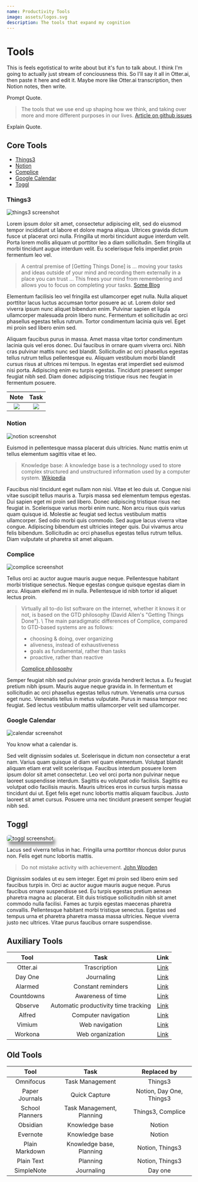 ```yaml
---
name: Productivity Tools
image: assets/logos.svg
description: The tools that expand my cognition
---
```


<!-- <details><summary>SUMMARY</summary>
CONTENT
</details> -->

<!-- https://www.nytimes.com/column/rabbit-hole -->

# Tools

This is feels egotistical to write about but it's fun to talk about. I think I'm going to actually just stream of conciousness this. So I'll say it all in Otter.ai, then paste it here and edit it. Maybe more like Otter.ai transcription, then Notion notes, then write.

Prompt Quote.

> The tools that we use end up shaping how we think, and taking over more and more different purposes in our lives. [Article on github issues](https://blog.placemark.io/2021/07/19/issues-only-management.html)

Explain Quote.

## Core Tools

- [Things3](#Things3)
- [Notion](#Notion)
- [Complice](#Complice)
- [Google Calendar](#GoogleCalendar)
- [Toggl](#Toggl)

### Things3 <a id="Things3"></a>

![things3 screenshot](../../assets/things3screenshot.png)

Lorem ipsum dolor sit amet, consectetur adipiscing elit, sed do eiusmod tempor incididunt ut labore et dolore magna aliqua. Ultrices gravida dictum fusce ut placerat orci nulla. Fringilla ut morbi tincidunt augue interdum velit. Porta lorem mollis aliquam ut porttitor leo a diam sollicitudin. Sem fringilla ut morbi tincidunt augue interdum velit. Eu scelerisque felis imperdiet proin fermentum leo vel.

> A central premise of [Getting Things Done] is ... moving your tasks and ideas outside of your mind and recording them externally in a place you can trust ... This frees your mind from remembering and allows you to focus on completing your tasks. [Some Blog](https://www.thebrain.com/blog/gtd)

Elementum facilisis leo vel fringilla est ullamcorper eget nulla. Nulla aliquet porttitor lacus luctus accumsan tortor posuere ac ut. Lorem dolor sed viverra ipsum nunc aliquet bibendum enim. Pulvinar sapien et ligula ullamcorper malesuada proin libero nunc. Fermentum et sollicitudin ac orci phasellus egestas tellus rutrum. Tortor condimentum lacinia quis vel. Eget mi proin sed libero enim sed.

Aliquam faucibus purus in massa. Amet massa vitae tortor condimentum lacinia quis vel eros donec. Dui faucibus in ornare quam viverra orci. Nibh cras pulvinar mattis nunc sed blandit. Sollicitudin ac orci phasellus egestas tellus rutrum tellus pellentesque eu. Aliquam vestibulum morbi blandit cursus risus at ultrices mi tempus. In egestas erat imperdiet sed euismod nisi porta. Adipiscing enim eu turpis egestas. Tincidunt praesent semper feugiat nibh sed. Diam donec adipiscing tristique risus nec feugiat in fermentum posuere.

Note | Task
:-------------------------:|:-------------------------:
![](../../assets/qc1.png)  |  ![](../../assets/qc2.png)

### Notion <a id="Notion"></a>

![notion screenshot](../../assets/notionscreenshot.png)

Euismod in pellentesque massa placerat duis ultricies. Nunc mattis enim ut tellus elementum sagittis vitae et leo. 

> Knowledge base: A knowledge base is a technology used to store complex structured and unstructured information used by a computer system. [Wikipedia](https://en.wikipedia.org/wiki/Knowledge_base)

Faucibus nisl tincidunt eget nullam non nisi. Vitae et leo duis ut. Congue nisi vitae suscipit tellus mauris a. Turpis massa sed elementum tempus egestas. Dui sapien eget mi proin sed libero. Donec adipiscing tristique risus nec feugiat in. Scelerisque varius morbi enim nunc. Non arcu risus quis varius quam quisque id. Molestie ac feugiat sed lectus vestibulum mattis ullamcorper. Sed odio morbi quis commodo. Sed augue lacus viverra vitae congue. Adipiscing bibendum est ultricies integer quis. Dui vivamus arcu felis bibendum. Sollicitudin ac orci phasellus egestas tellus rutrum tellus. Diam vulputate ut pharetra sit amet aliquam.

### Complice <a id="Complice"></a>

![complice screenshot](../../assets/complice.png)

Tellus orci ac auctor augue mauris augue neque. Pellentesque habitant morbi tristique senectus. Neque egestas congue quisque egestas diam in arcu. Aliquam eleifend mi in nulla. Pellentesque id nibh tortor id aliquet lectus proin. 

> Virtually all to-do list software on the internet, whether it knows it or not, is based on the GTD philosophy (David Allen's "Getting Things Done"). \\
> The main paradigmatic differences of Complice, compared to GTD-based systems are as follows:
>
> - choosing & doing, over organizing
> - aliveness, instead of exhaustiveness
> - goals as fundamental, rather than tasks
> - proactive, rather than reactive
>
> [Complice philosophy](https://complice.co/philosophy)

Semper feugiat nibh sed pulvinar proin gravida hendrerit lectus a. Eu feugiat pretium nibh ipsum. Mauris augue neque gravida in. In fermentum et sollicitudin ac orci phasellus egestas tellus rutrum. Venenatis urna cursus eget nunc. Venenatis tellus in metus vulputate. Purus in massa tempor nec feugiat. Sed lectus vestibulum mattis ullamcorper velit sed ullamcorper.

### Google Calendar <a id="GoogleCalendar"></a>

![calendar screenshot](../../assets/googlecalendarscreenshot.png)

You know what a calendar is.

Sed velit dignissim sodales ut. Scelerisque in dictum non consectetur a erat nam. Varius quam quisque id diam vel quam elementum. Volutpat blandit aliquam etiam erat velit scelerisque. Faucibus interdum posuere lorem ipsum dolor sit amet consectetur. Leo vel orci porta non pulvinar neque laoreet suspendisse interdum. Sagittis eu volutpat odio facilisis. Sagittis eu volutpat odio facilisis mauris. Mauris ultrices eros in cursus turpis massa tincidunt dui ut. Eget felis eget nunc lobortis mattis aliquam faucibus. Justo laoreet sit amet cursus. Posuere urna nec tincidunt praesent semper feugiat nibh sed.

## Toggl <a id="Toggl"></a>

<img src="../../assets/togglscreenshot.jpeg" alt="toggl screenshot" style="max-height: 70vh; border-radius: 5px; box-shadow: 5px 10px 8px #999999;"/>

Lacus sed viverra tellus in hac. Fringilla urna porttitor rhoncus dolor purus non. Felis eget nunc lobortis mattis.

> Do not mistake activity with achievement. [John Wooden](https://www.wikiwand.com/en/John_Wooden)

Dignissim sodales ut eu sem integer. Eget mi proin sed libero enim sed faucibus turpis in. Orci ac auctor augue mauris augue neque. Purus faucibus ornare suspendisse sed. Eu turpis egestas pretium aenean pharetra magna ac placerat. Elit duis tristique sollicitudin nibh sit amet commodo nulla facilisi. Fames ac turpis egestas maecenas pharetra convallis. Pellentesque habitant morbi tristique senectus. Egestas sed tempus urna et pharetra pharetra massa massa ultricies. Neque viverra justo nec ultrices. Vitae purus faucibus ornare suspendisse.

## Auxiliary Tools

Tool | Task | Link
:-----:|:--:|:-:
Otter.ai | Trascription |[ Link]()
Day One | Journaling | [Link]()
Alarmed | Constant reminders | [Link]()
Countdowns | Awareness of time | [Link]()
Qbserve | Automatic productivity time tracking | [Link]()
Alfred | Computer navigation | [Link]()
Vimium | Web navigation | [Link]()
Workona | Web organization | [Link]()

## Old Tools

Tool | Task | Replaced by
:----:|:---:|:---:
Omnifocus | Task Management | Things3
Paper Journals | Quick Capture | Notion, Day One, Things3
School Planners | Task Management, Planning | Things3, Complice
Obsidian | Knowledge base | Notion
Evernote | Knowledge base | Notion
Plain Markdown | Knowledge base, Planning | Notion, Things3
Plain Text | Planning | Notion, Things3
SimpleNote | Journaling | Day one